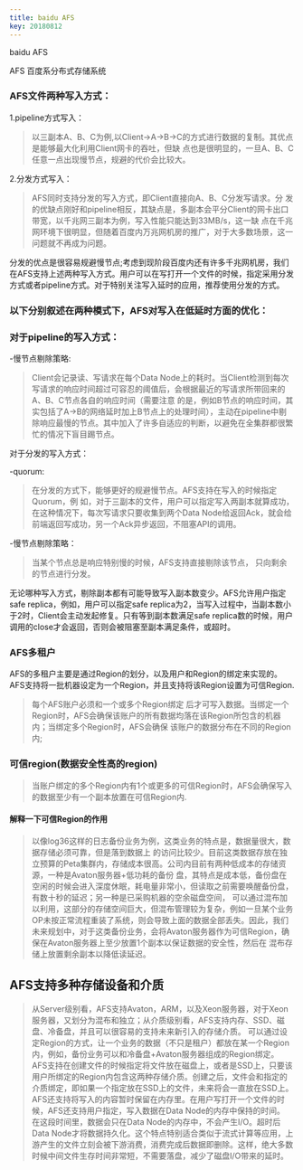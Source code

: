 ```yaml
---
title: baidu AFS
key: 20180812
---
```

baidu AFS


AFS 百度系分布式存储系统

<!--more-->
### AFS文件两种写入方式：

1.pipeline方式写入：

   > 以三副本A、B、C为例,以Client->A->B->C的方式进行数据的复制。其优点是能够最大化利用Client网卡的吞吐，但缺 点也是很明显的，一旦A、B、C任意一点出现慢节点，规避的代价会比较大。

2.分发方式写入：

   > AFS同时支持分发的写入方式，即Client直接向A、B、C分发写请求。分 发的优缺点刚好和pipeline相反，其缺点是，多副本会平分Client的网卡出口带宽，以千兆网三副本为例，写入性能只能达到33MB/s，这一缺 点在千兆网环境下很明显，但随着百度内万兆网机房的推广，对于大多数场景，这一问题就不再成为问题。

分发的优点是很容易规避慢节点;考虑到现阶段百度内还有许多千兆网机房，我们在AFS支持上述两种写入方式。用户可以在写打开一个文件的时候，指定采用分发方式或者pipeline方式。对于特别关注写入延时的应用，推荐使用分发的方式。

### 以下分别叙述在两种模式下，AFS对写入在低延时方面的优化：

### 对于pipeline的写入方式： 

   -慢节点剔除策略:
   > Client会记录读、写请求在每个Data Node上的耗时。当Client检测到每次写请求的响应时间超过可容忍的阈值后，会根据最近的写请求所带回来的A、B、C节点各自的响应时间（需要注意 的是，例如B节点的响应时间，其实包括了A->B的网络延时加上B节点上的处理时间），主动在pipeline中剔除响应最慢的节点。其中加入了许多自适应的判断，以避免在全集群都很繁忙的情况下盲目踢节点。

对于分发的写入方式：

   -quorum:
   > 在分发的方式下，能够更好的规避慢节点。AFS支持在写入的时候指定Quorum，例 如，对于三副本的文件，用户可以指定写入两副本就算成功，在这种情况下，每次写请求只要收集到两个Data Node给返回Ack，就会给前端返回写成功，另一个Ack异步返回，不阻塞API的调用。

   -慢节点剔除策略：
   > 当某个节点总是响应特别慢的时候，AFS支持直接剔除该节点， 只向剩余的节点进行分发。

无论哪种写入方式，剔除副本都有可能导致写入副本数变少。AFS允许用户指定safe replica，例如，用户可以指定safe replica为2，当写入过程中，当副本数小于2时，Client会主动发起修复。只有等到副本数满足safe replica数的时候，用户调用的close才会返回，否则会被阻塞至副本满足条件，或超时。

### AFS多租户

AFS的多租户主要是通过Region的划分，以及用户和Region的绑定来实现的。AFS支持将一批机器设定为一个Region，并且支持将该Region设置为可信Region.
   > 每个AFS账户必须和一个或多个Region绑定 后才可写入数据。当绑定一个Region时，AFS会确保该账户的所有数据均落在该Region所包含的机器内；当绑定多个Region时，AFS会确保 该账户的数据分布在不同的Region内;
### 可信region(数据安全性高的region)      
   > 当账户绑定的多个Region内有1个或更多的可信Region时，AFS会确保写入的数据至少有一个副本放置在可信Region内.
#### 解释一下可信Region的作用
   > 以像log36这样的日志备份业务为例，这类业务的特点是，数据量很大，数据存储必须可靠，但是落到数据上 的访问比较少。目前这类数据存放在独立预算的Peta集群内，存储成本很高。公司内目前有两种低成本的存储资源，一种是Avaton服务器+低功耗的备份 盘，其特点是成本低，备份盘在空闲的时候会进入深度休眠，耗电量非常小，但读取之前需要唤醒备份盘，有数十秒的延迟；另一种是已采购机器的空余磁盘空间， 可以通过混布加以利用，这部分的存储空间巨大，但混布管理较为复杂，例如一旦某个业务OP未按正常流程重装了系统，则会导致上面的数据全部丢失。因此，我们未来规划中，对于这类备份业务，会将Avaton服务器作为可信Region，确保在Avaton服务器上至少放置1个副本以保证数据的安全性，然后在 混布存储上放置剩余副本以降低读延迟。

## AFS支持多种存储设备和介质
   > 从Server级别看，AFS支持Avaton，ARM，以及Xeon服务器，对于Xeon服务器，又划分为混布和独立；从介质级别看，AFS支持内存、SSD、磁盘、冷备盘，并且可以很容易的支持未来新引入的存储介质。
   > 可以通过设定Region的方式，让一个业务的数据（不只是租户）都放在某一个Region内，例如，备份业务可以和冷备盘+Avaton服务器组成的Region绑定。
   > AFS支持在创建文件的时候指定将文件放在磁盘上，或者是SSD上，只要该用户所绑定的Region内包含这两种存储介质。创建之后，文件会和指定的介质绑定，即如果一个指定放在SSD上的文件，未来将会一直放在SSD上。
   > AFS还支持将写入的内容暂时保留在内存里。在用户写打开一个文件的时候，AFS还支持用户指定，写入数据在Data Node的内存中保持的时间。   在这段时间里，数据会只在Data Node的内存中，不会产生I/O。超时后Data Node才将数据持久化。这个特点特别适合类似于流式计算等应用，上游产生的文件立刻会被下游消费，消费完成后数据即删除。这样，绝大多数时候中间文件生存时间非常短，不需要落盘，减少了磁盘I/O带来的延时。

   














